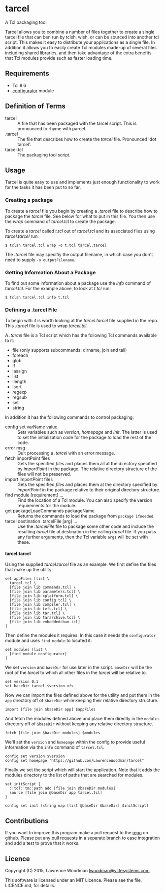 tarcel
======
A Tcl packaging tool

Tarcel allows you to combine a number of files together to create a single tarcel file that can ben run by tclsh, wish, or can be sourced into another tcl script.  This makes it easy to distribute your applications as a single file.  In addition it allows you to easily create Tcl modules made-up of several files including shared libraries, and then take advantage of the extra benefits that Tcl modules provide such as faster loading time.

Requirements
------------
*  Tcl 8.6
*  [configurator](https://github.com/LawrenceWoodman/configurator_tcl) module

Definition of Terms
-------------------
<dl>
  <dt>tarcel</dt>
  <dd>A file that has been packaged with the tarcel script.  This is pronounced to rhyme with parcel.</dd>
  <dt>.tarcel</dt>
  <dd>The file that describes how to create the <em>tarcel</em> file.  Pronounced 'dot tarcel'.</dd>
  <dt>tarcel.tcl</dt>
  <dd>The packaging tool script.</dd>
</dl>

Usage
-----
Tarcel is quite easy to use and implements just enough functionality to work for the tasks it has been put to so far.

### Creating a package ###
To create a <em>tarcel</em> file you begin by creating a <em>.tarcel</em> file to describe how to package the <em>tarcel</em> file.  See below for what to put in this file.  You then use the <em>wrap</em> command of <em>tarcel.tcl</em> to create the package.

To create a <em>tarcel</em> called <em>t.tcl</em> out of <em>tarcel.tcl</em> and its associated files using <em>tarcel.tarcel</em> run:

    $ tclsh tarcel.tcl wrap -o t.tcl tarcel.tarcel

The <em>.tarcel</em> file may specifiy the output filename, in which case you don't need to supply `-o outputFilename`.

### Getting Information About a Package ###
To find out some information about a package use the <em>info</em> command of <em>tarcel.tcl</em>.  For the example above, to look at <em>t.tcl</em> run:

    $ tclsh tarcel.tcl info t.tcl

### Defining a .tarcel File ###
To begin with it is worth looking at the <em>tarcel.tarcel</em> file supplied in the repo.  This <em>.tarcel</em> file is used to wrap <em>tarcel.tcl</em>.

A <em>.tarcel</em> file is a Tcl script which has the following Tcl commands available to it:

* file (only supports subcommands: dirname, join and tail)
* foreach
* glob
* if
* lassign
* list
* llength
* lsort
* regexp
* regsub
* set
* string

In addition it has the following commands to control packaging:
<dl>
  <dt>config set varName value</dt>
  <dd>Sets variables such as <em>version</em>, <em>homepage</em> and <em>init</em>.  The latter is used to set the initialization code for the package to load the rest of the code.</dd>

  <dt>error msg</dt>
  <dd>Quit processing a <em>.tarcel</em> with an error message.</dd>

  <dt>fetch importPoint files</dt>
  <dd>Gets the specified <em>files</em> and places them all at the directory specified by <em>importPoint</em> in the package.  The relative directory structure of the files will not be preserved.</dd>

  <dt>import importPoint files</dt>
  <dd>Gets the specified <em>files</em> and places them at the directory specified by <em>importPoint</em> in the package relative to their original directory structure.</dd>

  <dt>find module [requirement] ...</dt>
  <dd>Find the location of a Tcl module.  You can also specify the version requirements for the module.</dd>

  <dt>get packageLoadCommands packageName</dt>
  <dd>Returns the commands to load the package from <code>package ifneeded</code>.</dd>

  <dt>tarcel destination .tarcelFile [arg] ...</dt>
  <dd>Use the <em>.tarcelFile</em> file to package some other code and include the resulting <em>tarcel</em> file at destination in the calling <em>tarcel</em> file.  If you pass any further arguments, then the Tcl variable <code>args</code> will be set with these.</dd>
</dl>

#### tarcel.tarcel ####
Using the supplied _tarcel.tarcel_ file as an example.  We first define the files that make up the utility:

    set appFiles [list \
      tarcel.tcl \
      [file join lib commands.tcl] \
      [file join lib parameters.tcl] \
      [file join lib xplatform.tcl] \
      [file join lib config.tcl] \
      [file join lib compiler.tcl] \
      [file join lib tvfs.tcl] \
      [file join lib tar.tcl] \
      [file join lib tararchive.tcl] \
      [file join lib embeddedchan.tcl]
    ]

Then define the modules it requires.  In this case it needs the `configurator` module and uses `find module` to located it.

    set modules [list \
      [find module configurator]
    ]

We set `version` and `baseDir` for use later in the script.  `baseDir` will be the root of the _tarcel_ to which all other files in the _tarcel_ will be relative to.

    set version 0.1
    set baseDir tarcel-$version.vfs

Now we can import the files defined above for the utility and put them in the `app` directory off of `$baseDir` while keeping their relative directory structure.

    import [file join $baseDir app] $appFiles

And fetch the modules defined above and place them directly in the `modules` directory off of `$baseDir` without keeping any relative directory structure.

    fetch [file join $baseDir modules] $modules

We'll set the `version` and `homepage` within the config to provide useful information via the `info` command of `tarcel.tcl`.

    config set version $version
    config set homepage "https://github.com/LawrenceWoodman/tarcel"

Finally we set the script which will start the application.  Note that it adds the modules directory to the list of paths that are searched for modules.

    set initScript {
      ::tcl::tm::path add [file join @baseDir modules]
      source [file join @baseDir app tarcel.tcl]
    }

    config set init [string map [list @baseDir $baseDir] $initScript]


Contributions
-------------
If you want to improve this program make a pull request to the [repo](https://github.com/LawrenceWoodman/tarcel) on github.  Please put any pull requests in a separate branch to ease integration and add a test to prove that it works.

Licence
-------
Copyright (C) 2015, Lawrence Woodman <lwoodman@vlifesystems.com>

This software is licensed under an MIT Licence.  Please see the file, LICENCE.md, for details.
